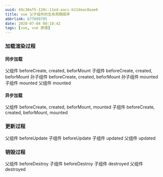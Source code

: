 ```yaml
---
uuid: 49c30af5-120c-11ed-aacc-b11deac0aae6
title: vue 父子组件的生命周期顺序
abbrlink: 677899705
date: 2020-07-04 00:18:42
tags: [vue, vue 原理]
---
```


### 加载渲染过程

<!-- more -->

#### 同步加载

父组件 beforeCreate,  created, beforMount
子组件 beforeCreate, created, beforMount
孙子组件 beforeCreate, created, beforMount
孙子组件 mounted
子组件 mounted
父组件 mounted


#### 异步加载

父组件 beforeCreate, created, beforMount, mounted
子组件 beforeCreate, created, beforMount, mounted


### 更新过程

父组件 beforeUpdate 
子组件 beforeUpdate
子组件 updated
父组件 updated

### 销毁过程
父组件 beforeDestroy
子组件 beforeDestroy
子组件 destroyed
父组件 destroyed

